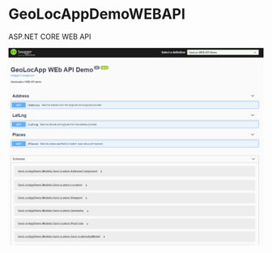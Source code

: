 # GeoLocAppDemoWEBAPI
ASP.NET CORE WEB API

![promisechains](https://github.com/domkris/files/blob/master/Geolocation/swagger1.PNG?raw=true)
